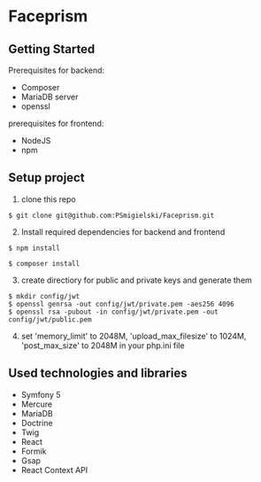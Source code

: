 # Faceprism

## Getting Started

Prerequisites for backend:

- Composer
- MariaDB server
- openssl

prerequisites for frontend:
 
- NodeJS
- npm

## Setup project

1. clone this repo
```
$ git clone git@github.com:PSmigielski/Faceprism.git
```

2. Install required dependencies for backend and frontend
```
$ npm install

$ composer install
```

3. create directiory for public and private keys and generate them

```
$ mkdir config/jwt
$ openssl genrsa -out config/jwt/private.pem -aes256 4096
$ openssl rsa -pubout -in config/jwt/private.pem -out config/jwt/public.pem
```
4. set 'memory_limit' to 2048M, 'upload_max_filesize' to 1024M, 'post_max_size' to 2048M in your php.ini file
## Used technologies and libraries
- Symfony 5
- Mercure
- MariaDB 
- Doctrine
- Twig
- React
- Formik
- Gsap
- React Context API